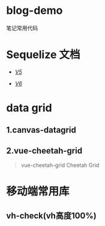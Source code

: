 # blog-demo
笔记常用代码


# Sequelize 文档
- [*V5*](./document/sequelize/sequelize-docs-Zh-CN-5/Readme.md) 
 
- [*V6*](./document/sequelize/sequelize-docs-Zh-CN-master_6/Readme.md) 


# data grid

## 1.canvas-datagrid

## 2.vue-cheetah-grid
> vue-cheetah-grid
> Cheetah Grid
## 


# 移动端常用库

## vh-check(vh高度100%)
